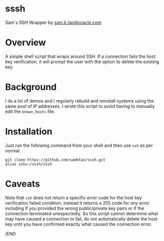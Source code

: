 # sssh
Sam's SSH Wrapper by sam.k.tan@oracle.com

# Overview
A simple shell script that wraps around SSH. If a connection fails the host key verification, it will prompt the user with the option to delete the existing key.

# Background
I do a lot of demos and I regularly rebuild and reinstall systems using the same pool of IP addresses. I wrote this script to avoid having to manually edit the `known_hosts` file.

# Installation
Just run the following command from your shell and then use `ssh` as per normal.

```
git clone https://github.com/samktan/sssh.git
alias ssh=~/sssh/sssh
```

# Caveats
Note that `ssh` does not return a specific error code for the host key verification failed condition; instead it returns a 255 code for _any_ error including if you provided the wrong public/private key pairs or if the connection terminated unexpectedly. So this script cannot determine what may have caused a connection to fail, do not automatically delete the host key until you have confirmed exactly what caused the connection error.

/END
